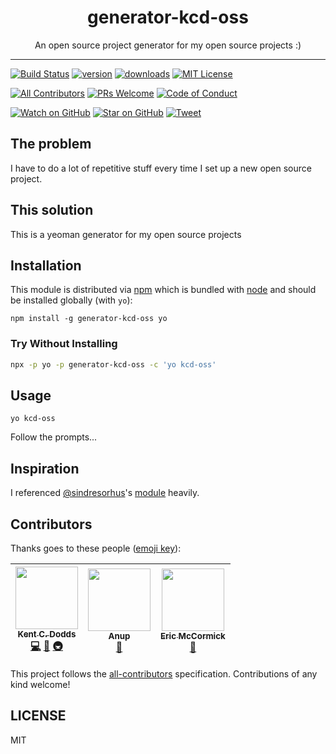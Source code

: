 <div align="center">
<h1>generator-kcd-oss</h1>

<p>An open source project generator for my open source projects :)</p>
</div>

<hr />

[![Build Status][build-badge]][build]
[![version][version-badge]][package]
[![downloads][downloads-badge]][npmtrends]
[![MIT License][license-badge]][license]

[![All Contributors](https://img.shields.io/badge/all_contributors-3-orange.svg?style=flat-square)](#contributors)
[![PRs Welcome][prs-badge]][prs]
[![Code of Conduct][coc-badge]][coc]

[![Watch on GitHub][github-watch-badge]][github-watch]
[![Star on GitHub][github-star-badge]][github-star]
[![Tweet][twitter-badge]][twitter]

## The problem

I have to do a lot of repetitive stuff every time I set up a new open source project.

## This solution

This is a yeoman generator for my open source projects

## Installation

This module is distributed via [npm][npm] which is bundled with [node][node] and should
be installed globally (with `yo`):

```
npm install -g generator-kcd-oss yo
```

### Try Without Installing

```sh
npx -p yo -p generator-kcd-oss -c 'yo kcd-oss'
```

## Usage

```
yo kcd-oss
```

Follow the prompts...

## Inspiration

I referenced [@sindresorhus][sindresorhus]'s [module][generator-nm] heavily.

## Contributors

Thanks goes to these people ([emoji key][emojis]):

<!-- ALL-CONTRIBUTORS-LIST:START - Do not remove or modify this section -->
<!-- prettier-ignore -->
| [<img src="https://avatars.githubusercontent.com/u/1500684?v=3" width="100px;"/><br /><sub><b>Kent C. Dodds</b></sub>](http://kent.doddsfamily.us)<br />[💻](https://github.com/kentcdodds/generator-kcd-oss/commits?author=kentcdodds "Code") [📖](https://github.com/kentcdodds/generator-kcd-oss/commits?author=kentcdodds "Documentation") [🚇](#infra-kentcdodds "Infrastructure (Hosting, Build-Tools, etc)") | [<img src="https://avatars0.githubusercontent.com/u/3415488?v=4" width="100px;"/><br /><sub><b>Anup</b></sub>](https://github.com/reznord)<br />[📖](https://github.com/kentcdodds/generator-kcd-oss/commits?author=reznord "Documentation") | [<img src="https://avatars3.githubusercontent.com/u/622118?v=4" width="100px;"/><br /><sub><b>Eric McCormick</b></sub>](https://edm00se.codes/)<br />[📖](https://github.com/kentcdodds/generator-kcd-oss/commits?author=edm00se "Documentation") |
| :---: | :---: | :---: |

<!-- ALL-CONTRIBUTORS-LIST:END -->

This project follows the [all-contributors][all-contributors] specification. Contributions of any kind welcome!

## LICENSE

MIT

[npm]: https://www.npmjs.com/
[node]: https://nodejs.org
[sindresorhus]: https://github.com/sindresorhus
[generator-nm]: https://github.com/sindresorhus/generator-nm
[build-badge]: https://img.shields.io/travis/kentcdodds/generator-kcd-oss.svg?style=flat-square
[build]: https://travis-ci.org/kentcdodds/generator-kcd-oss
[version-badge]: https://img.shields.io/npm/v/generator-kcd-oss.svg?style=flat-square
[package]: https://www.npmjs.com/package/generator-kcd-oss
[downloads-badge]: https://img.shields.io/npm/dm/generator-kcd-oss.svg?style=flat-square
[npmtrends]: http://www.npmtrends.com/generator-kcd-oss
[license-badge]: https://img.shields.io/npm/l/generator-kcd-oss.svg?style=flat-square
[license]: https://github.com/kentcdodds/generator-kcd-oss/blob/master/LICENSE
[prs-badge]: https://img.shields.io/badge/PRs-welcome-brightgreen.svg?style=flat-square
[prs]: http://makeapullrequest.com
[donate-badge]: https://img.shields.io/badge/$-support-green.svg?style=flat-square
[coc-badge]: https://img.shields.io/badge/code%20of-conduct-ff69b4.svg?style=flat-square
[coc]: https://github.com/kentcdodds/generator-kcd-oss/blob/master/other/CODE_OF_CONDUCT.md
[github-watch-badge]: https://img.shields.io/github/watchers/kentcdodds/generator-kcd-oss.svg?style=social
[github-watch]: https://github.com/kentcdodds/generator-kcd-oss/watchers
[github-star-badge]: https://img.shields.io/github/stars/kentcdodds/generator-kcd-oss.svg?style=social
[github-star]: https://github.com/kentcdodds/generator-kcd-oss/stargazers
[twitter]: https://twitter.com/intent/tweet?text=Check%20out%20generator-kcd-oss%20by%20%40kentcdodds%20https%3A%2F%2Fgithub.com%2Fkentcdodds%2Fgenerator-kcd-oss%20%F0%9F%91%8D
[twitter-badge]: https://img.shields.io/twitter/url/https/github.com/kentcdodds/generator-kcd-oss.svg?style=social
[emojis]: https://github.com/kentcdodds/all-contributors#emoji-key
[all-contributors]: https://github.com/kentcdodds/all-contributors

